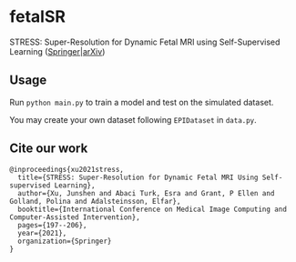 # fetalSR

STRESS: Super-Resolution for Dynamic Fetal MRI using Self-Supervised Learning ([Springer](https://link.springer.com/chapter/10.1007/978-3-030-87234-2_19)|[arXiv](https://arxiv.org/abs/2106.12407))

## Usage

Run ```python main.py``` to train a model and test on the simulated dataset.

You may create your own dataset following `EPIDataset` in `data.py`.

## Cite our work

```
@inproceedings{xu2021stress,
  title={STRESS: Super-Resolution for Dynamic Fetal MRI Using Self-supervised Learning},
  author={Xu, Junshen and Abaci Turk, Esra and Grant, P Ellen and Golland, Polina and Adalsteinsson, Elfar},
  booktitle={International Conference on Medical Image Computing and Computer-Assisted Intervention},
  pages={197--206},
  year={2021},
  organization={Springer}
}
```

